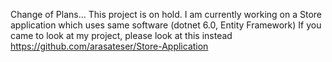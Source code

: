 Change of Plans...
This project is on hold. I am currently working on a Store application which uses same software (dotnet 6.0, Entity Framework)
If you came to look at my project, please look at this instead https://github.com/arasateser/Store-Application
